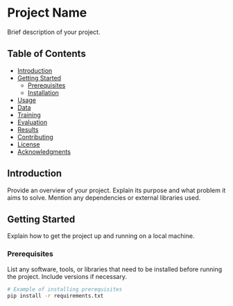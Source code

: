 # Project Name

Brief description of your project.

## Table of Contents
- [Introduction](#introduction)
- [Getting Started](#getting-started)
  - [Prerequisites](#prerequisites)
  - [Installation](#installation)
- [Usage](#usage)
- [Data](#data)
- [Training](#training)
- [Evaluation](#evaluation)
- [Results](#results)
- [Contributing](#contributing)
- [License](#license)
- [Acknowledgments](#acknowledgments)

## Introduction

Provide an overview of your project. Explain its purpose and what problem it aims to solve. Mention any dependencies or external libraries used.

## Getting Started

Explain how to get the project up and running on a local machine.

### Prerequisites

List any software, tools, or libraries that need to be installed before running the project. Include versions if necessary.

```bash
# Example of installing prerequisites
pip install -r requirements.txt

